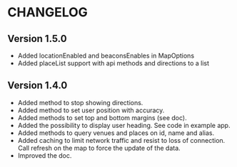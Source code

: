 # CHANGELOG

## Version 1.5.0

- Added locationEnabled and beaconsEnables in MapOptions
- Added placeList support with api methods and directions to a list

## Version 1.4.0

- Added method to stop showing directions.
- Added method to set user position with accuracy.
- Added methods to set top and bottom margins (see doc).
- Added the possibility to display user heading. See code in example app.
- Added methods to query venues and places on id, name and alias.
- Added caching to limit network traffic and resist to loss of connection. Call refresh on the map to force the update of the data.
- Improved the doc.
